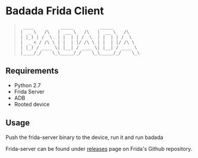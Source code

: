# Badada Frida Client

> ```
>  ____          _____          _____          
> |  _ \   /\   |  __ \   /\   |  __ \   /\    
> | |_) | /  \  | |  | | /  \  | |  | | /  \   
> |  _ < / /\ \ | |  | |/ /\ \ | |  | |/ /\ \  
> | |_) / ____ \| |__| / ____ \| |__| / ____ \ 
> |____/_/    \_\_____/_/    \_\_____/_/    \_\
> ```                                              

## Requirements

- Python 2.7
- Frida Server
- ADB
- Rooted device

## Usage

Push the frida-server binary to the device, run it and run badada
 
Frida-server can be found under [releases](https://github.com/frida/frida/releases) page on Frida's Github repository.
